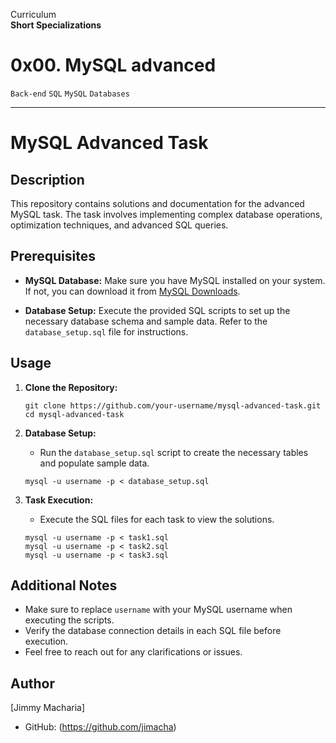 Curriculum <br>
**Short Specializations** <br>

# 0x00. MySQL advanced

`Back-end` `SQL` `MySQL` `Databases`

---

# MySQL Advanced Task

## Description

This repository contains solutions and documentation for the advanced MySQL task. The task involves implementing complex database operations, optimization techniques, and advanced SQL queries.

## Prerequisites

- **MySQL Database:** Make sure you have MySQL installed on your system. If not, you can download it from [MySQL Downloads](https://dev.mysql.com/downloads/).

- **Database Setup:** Execute the provided SQL scripts to set up the necessary database schema and sample data. Refer to the `database_setup.sql` file for instructions.

## Usage

1. **Clone the Repository:**
    ```
    git clone https://github.com/your-username/mysql-advanced-task.git
    cd mysql-advanced-task
    ```

2. **Database Setup:**
    - Run the `database_setup.sql` script to create the necessary tables and populate sample data.
    ```
    mysql -u username -p < database_setup.sql
    ```

3. **Task Execution:**
    - Execute the SQL files for each task to view the solutions.
    ```
    mysql -u username -p < task1.sql
    mysql -u username -p < task2.sql
    mysql -u username -p < task3.sql
    ```

## Additional Notes

- Make sure to replace `username` with your MySQL username when executing the scripts.
- Verify the database connection details in each SQL file before execution.
- Feel free to reach out for any clarifications or issues.

## Author

[Jimmy Macharia]
- GitHub: (https://github.com/jimacha)


